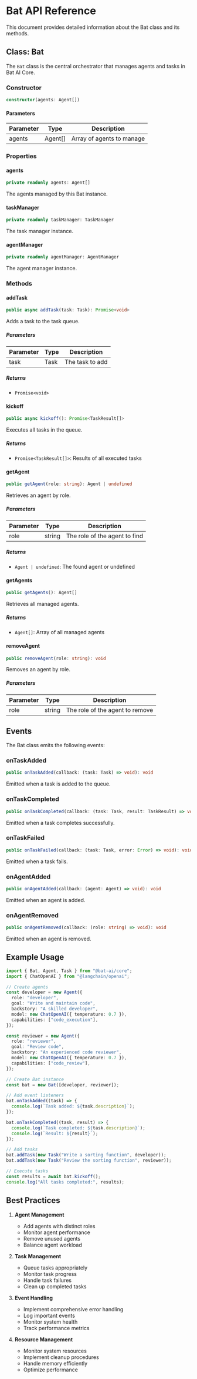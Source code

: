 # Bat API Reference

This document provides detailed information about the Bat class and its methods.

## Class: Bat

The `Bat` class is the central orchestrator that manages agents and tasks in Bat AI Core.

### Constructor

```typescript
constructor(agents: Agent[])
```

#### Parameters

| Parameter | Type    | Description               |
| --------- | ------- | ------------------------- |
| agents    | Agent[] | Array of agents to manage |

### Properties

#### agents

```typescript
private readonly agents: Agent[]
```

The agents managed by this Bat instance.

#### taskManager

```typescript
private readonly taskManager: TaskManager
```

The task manager instance.

#### agentManager

```typescript
private readonly agentManager: AgentManager
```

The agent manager instance.

### Methods

#### addTask

```typescript
public async addTask(task: Task): Promise<void>
```

Adds a task to the task queue.

##### Parameters

| Parameter | Type | Description     |
| --------- | ---- | --------------- |
| task      | Task | The task to add |

##### Returns

- `Promise<void>`

#### kickoff

```typescript
public async kickoff(): Promise<TaskResult[]>
```

Executes all tasks in the queue.

##### Returns

- `Promise<TaskResult[]>`: Results of all executed tasks

#### getAgent

```typescript
public getAgent(role: string): Agent | undefined
```

Retrieves an agent by role.

##### Parameters

| Parameter | Type   | Description                   |
| --------- | ------ | ----------------------------- |
| role      | string | The role of the agent to find |

##### Returns

- `Agent | undefined`: The found agent or undefined

#### getAgents

```typescript
public getAgents(): Agent[]
```

Retrieves all managed agents.

##### Returns

- `Agent[]`: Array of all managed agents

#### removeAgent

```typescript
public removeAgent(role: string): void
```

Removes an agent by role.

##### Parameters

| Parameter | Type   | Description                     |
| --------- | ------ | ------------------------------- |
| role      | string | The role of the agent to remove |

## Events

The Bat class emits the following events:

### onTaskAdded

```typescript
public onTaskAdded(callback: (task: Task) => void): void
```

Emitted when a task is added to the queue.

### onTaskCompleted

```typescript
public onTaskCompleted(callback: (task: Task, result: TaskResult) => void): void
```

Emitted when a task completes successfully.

### onTaskFailed

```typescript
public onTaskFailed(callback: (task: Task, error: Error) => void): void
```

Emitted when a task fails.

### onAgentAdded

```typescript
public onAgentAdded(callback: (agent: Agent) => void): void
```

Emitted when an agent is added.

### onAgentRemoved

```typescript
public onAgentRemoved(callback: (role: string) => void): void
```

Emitted when an agent is removed.

## Example Usage

```typescript
import { Bat, Agent, Task } from "@bat-ai/core";
import { ChatOpenAI } from "@langchain/openai";

// Create agents
const developer = new Agent({
  role: "developer",
  goal: "Write and maintain code",
  backstory: "A skilled developer",
  model: new ChatOpenAI({ temperature: 0.7 }),
  capabilities: ["code_execution"],
});

const reviewer = new Agent({
  role: "reviewer",
  goal: "Review code",
  backstory: "An experienced code reviewer",
  model: new ChatOpenAI({ temperature: 0.7 }),
  capabilities: ["code_review"],
});

// Create Bat instance
const bat = new Bat([developer, reviewer]);

// Add event listeners
bat.onTaskAdded((task) => {
  console.log(`Task added: ${task.description}`);
});

bat.onTaskCompleted((task, result) => {
  console.log(`Task completed: ${task.description}`);
  console.log(`Result: ${result}`);
});

// Add tasks
bat.addTask(new Task("Write a sorting function", developer));
bat.addTask(new Task("Review the sorting function", reviewer));

// Execute tasks
const results = await bat.kickoff();
console.log("All tasks completed:", results);
```

## Best Practices

1. **Agent Management**

   - Add agents with distinct roles
   - Monitor agent performance
   - Remove unused agents
   - Balance agent workload

2. **Task Management**

   - Queue tasks appropriately
   - Monitor task progress
   - Handle task failures
   - Clean up completed tasks

3. **Event Handling**

   - Implement comprehensive error handling
   - Log important events
   - Monitor system health
   - Track performance metrics

4. **Resource Management**
   - Monitor system resources
   - Implement cleanup procedures
   - Handle memory efficiently
   - Optimize performance
